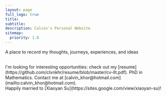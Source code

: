 ```yaml
---
layout: page
full_logo: true
title: 
subtitle: 
description: Calvin's Personal Website
sitemap:
  priority: 1.0
---
```

<p class="describe-text">A place to record my thoughts, journeys, experiences, and ideas</p>
<br>
I'm looking for interesting opportunities: check out my [resume](https://github.com/clvnkhr/resume/blob/master/cv-llt.pdf). PhD in Mathematics. Contact me at [calvin_khor@hotmail.com](mailto:calvin_khor@hotmail.com).
<br>
Happily married to [Xiaoyan Su](https://sites.google.com/view/xiaoyan-su)!
<br>
<br>
<br>
<br>
<br>
<br>
<br>
